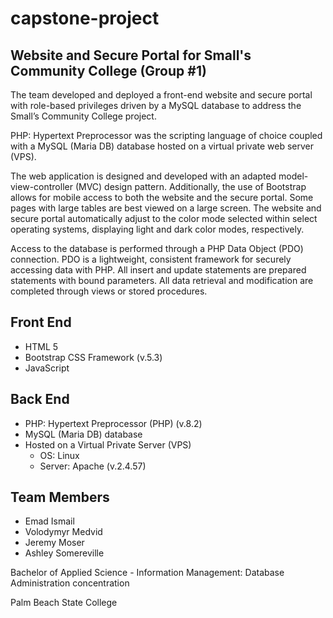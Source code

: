 # capstone-project
## Website and Secure Portal for Small's Community College (Group #1)

The team developed and deployed a front-end website and secure portal with role-based privileges driven by a MySQL database to address the Small’s Community College project.

PHP: Hypertext Preprocessor was the scripting language of choice coupled with a MySQL (Maria DB) database hosted on a virtual private web server (VPS).

The web application is designed and developed with an adapted model-view-controller (MVC) design pattern. Additionally, the use of Bootstrap allows for mobile access to both the website and the secure portal. Some pages with large tables are best viewed on a large screen. The website and secure portal automatically adjust to the color mode selected within select operating systems, displaying light and dark color modes, respectively.

Access to the database is performed through a PHP Data Object (PDO) connection. PDO is a lightweight, consistent framework for securely accessing data with PHP. All insert and update statements are prepared statements with bound parameters. All data retrieval and modification are completed through views or stored procedures.


## Front End
- HTML 5
- Bootstrap CSS Framework (v.5.3)
- JavaScript


## Back End
- PHP: Hypertext Preprocessor (PHP) (v.8.2)
- MySQL (Maria DB) database
- Hosted on a Virtual Private Server (VPS)
  - OS: Linux
  - Server: Apache (v.2.4.57)


## Team Members
- Emad Ismail
- Volodymyr Medvid
- Jeremy Moser
- Ashley Somereville

Bachelor of Applied Science - Information Management: Database Administration concentration

Palm Beach State College
